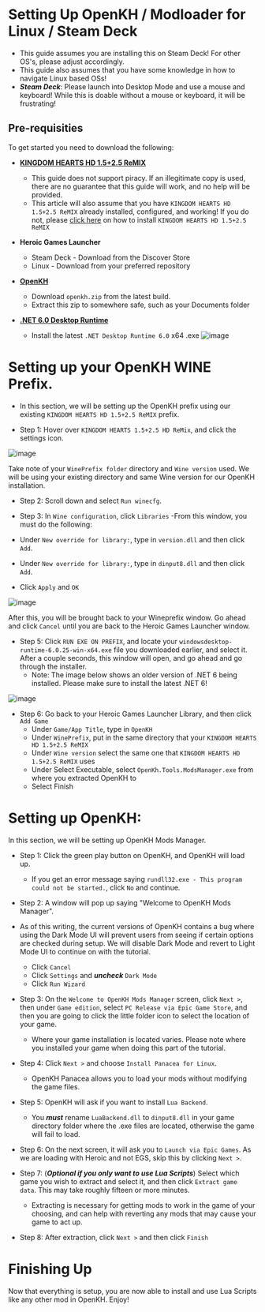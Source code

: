 # Setting Up OpenKH / Modloader for Linux / Steam Deck

 - This guide assumes you are installing this on Steam Deck! For other OS's, please adjust accordingly. 
 - This guide also assumes that you have some knowledge in how to navigate Linux based OSs!
 - ***Steam Deck***: Please launch into Desktop Mode and use a mouse and keyboard! While this is doable without a mouse or keyboard, it will be frustrating!

## Pre-requisities
To get started you need to download the following:

- [**KINGDOM HEARTS HD 1.5+2.5 ReMIX**](https://store.epicgames.com/en-US/p/kingdom-hearts-hd-1-5-2-5-remix)
    - This guide does not support piracy. If an illegitimate copy is used, there are no guarantee that this guide will work, and no help will be provided.
    - This article will also assume that you have `KINGDOM HEARTS HD 1.5+2.5 ReMIX` already installed, configured, and working! If you do not, please [click here](https://github.com/KHOmega/KH-PC-and-Linux-Setup/blob/main/vanilla-linux-setup.md#setting-up-your-kingdom-hearts-1525-hd-remix) on how to install `KINGDOM HEARTS HD 1.5+2.5 ReMIX`
- **Heroic Games Launcher**
   - Steam Deck - Download from the Discover Store
   - Linux - Download from your preferred repository

- [**OpenKH**](https://github.com/OpenKH/OpenKh/releases)
   - Download `openkh.zip` from the latest build.
   - Extract this zip to somewhere safe, such as your Documents folder

- [**.NET 6.0 Desktop Runtime**](https://dotnet.microsoft.com/en-us/download/dotnet/6.0)
   - Install the latest ``.NET Desktop Runtime 6.0`` x64 .exe
![image](https://github.com/KHOmega/KH-PC-and-Linux-Setup/assets/93887977/195bcbcc-1610-44eb-a368-4a628a2cb44b)

# Setting up your OpenKH WINE Prefix.

- In this section, we will be setting up the OpenKH prefix using our existing `KINGDOM HEARTS HD 1.5+2.5 ReMIX` prefix.

- Step 1: Hover over `KINGDOM HEARTS 1.5+2.5 HD ReMix`, and click the settings icon.

![image](https://github.com/KHOmega/KH-PC-and-Linux-Setup/assets/93887977/5432f9a1-0098-479b-924f-d1fa2c9ccf61)

Take note of your `WinePrefix folder` directory and `Wine version` used. We will be using your existing directory and same Wine version for our OpenKH installation.

- Step 2: Scroll down and select `Run winecfg`.

- Step 3: In `Wine configuration`, click `Libraries`
    -From this window, you must do the following:

- Under `New override for library:`, type in `version.dll` and then click `Add`.
- Under `New override for library:`, type in `dinput8.dll` and then click `Add`.
- Click `Apply` and `OK`

![image](https://github.com/KHOmega/KH-PC-and-Linux-Setup/assets/93887977/1bf96de7-0a27-4f6a-a2e3-08115301ee0c)

After this, you will be brought back to your Wineprefix window. Go ahead and click `Cancel` until you are back to the Heroic Games Launcher window.

- Step 5: Click `RUN EXE ON PREFIX`, and locate your `windowsdesktop-runtime-6.0.25-win-x64.exe` file you downloaded earlier, and select it. After a couple seconds, this window will open, and go ahead and go through the installer.
    - Note: The image below shows an older version of .NET 6 being installed. Please make sure to install the latest .NET 6!
      
![image](https://github.com/KHOmega/KH-SteamDeck-Setup/assets/93887977/7d04eda5-66aa-4322-8683-bddcdca33874)

 - Step 6: Go back to your Heroic Games Launcher Library, and then click `Add Game`
     - Under `Game/App Title`, type in `OpenKH`
     - Under `WinePrefix`, put in the same directory that your `KINGDOM HEARTS HD 1.5+2.5 ReMIX`
     - Under `Wine version` select the same one that `KINGDOM HEARTS HD 1.5+2.5 ReMIX` uses
     - Under Select Executable, select `OpenKh.Tools.ModsManager.exe` from where you extracted OpenKH to
     - Select Finish

# Setting up OpenKH:

In this section, we will be setting up OpenKH Mods Manager.

- Step 1: Click the green play button on OpenKH, and OpenKH will load up.
   - If you get an error message saying `rundll32.exe - This program could not be started.`, click `No` and continue.

- Step 2: A window will pop up saying "Welcome to OpenKH Mods Manager".
- As of this writing, the current versions of OpenKH contains a bug where using the Dark Mode UI will prevent users from seeing if certain options are checked during setup. We will disable Dark Mode and revert to Light Mode UI to continue on with the tutorial.
    - Click `Cancel`
    - Click `Settings` and ***uncheck*** `Dark Mode`
    - Click `Run Wizard`
  
- Step 3: On the `Welcome to OpenKH Mods Manager` screen, click `Next >`, then under `Game edition`, select `PC Release via Epic Game Store`, and then you are going to click the little folder icon to select the location of your game.
    - Where your game installation is located varies. Please note where you installed your game when doing this part of the tutorial.

- Step 4: Click `Next >` and choose `Install Panacea for Linux`.
   - OpenKH Panacea allows you to load your mods without modifying the game files.

- Step 5: OpenKH will ask if you want to install `Lua Backend`.
    -  You ***must*** rename `LuaBackend.dll` to `dinput8.dll` in your game directory folder where the .exe files are located, otherwise the game will fail to load. 

- Step 6: On the next screen, it will ask you to `Launch via Epic Games`. As we are loading with Heroic and not EGS, skip this by clicking `Next >`.

- Step 7: (***Optional if you only want to use Lua Scripts***) Select which game you wish to extract and select it, and then click `Extract game data`. This may take roughly fifteen or more minutes.
   - Extracting is necessary for getting mods to work in the game of your choosing, and can help with reverting any mods that may cause your game to act up.

- Step 8: After extraction, click `Next >` and then click `Finish`

# Finishing Up

Now that everything is setup, you are now able to install and use Lua Scripts like any other mod in OpenKH. Enjoy!
